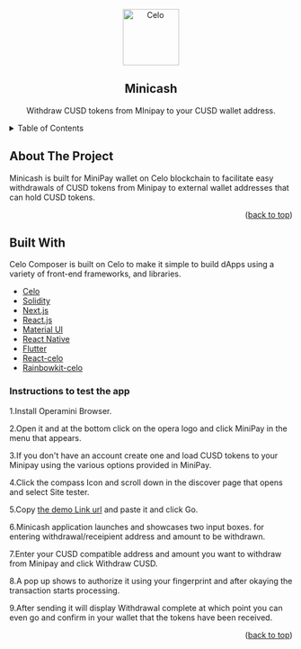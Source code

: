 <!-- TITLE -->
<p align="center"> 
  <img width="100px" src="https://github.com/celo-org/celo-composer/blob/main/images/readme/celo_isotype.svg" align="center" alt="Celo" />
 <h2 align="center">Minicash</h2>
 <p align="center">Withdraw CUSD tokens from MInipay to your CUSD wallet address.</p>


<!-- TABLE OF CONTENTS -->

<details>
  <summary>Table of Contents</summary>
  <ol>
    <li>
      <a href="#about-the-project">About The Project</a>
      <ul>
        <li><a href="#built-with">Built With</a></li>
      </ul>
    </li>
    <li>
      <ul>
        <li><a href="#prerequisites">Prerequisites</a></li>
        <li><a href="#installation">Installation</a></li>
      </ul>
    </li>
    <li><a href="#usage">Usage</a></li>
    <li><a href="#roadmap">Roadmap</a></li>
    <li><a href="#contributing">Contributing</a></li>
    <li><a href="#license">License</a></li>
    <li><a href="#contact">Contact</a></li>
    <li><a href="#acknowledgments">Acknowledgments</a></li>
  </ol>
</details>

<!-- ABOUT THE PROJECT -->

## About The Project

Minicash is built for MiniPay wallet on Celo blockchain to facilitate easy withdrawals of CUSD tokens from Minipay to external wallet addresses that can hold CUSD tokens.

<p align="right">(<a href="#top">back to top</a>)</p>

## Built With

Celo Composer is built on Celo to make it simple to build dApps using a variety of front-end frameworks, and libraries.

- [Celo](https://celo.org/)
- [Solidity](https://docs.soliditylang.org/en/v0.8.19/)
- [Next.js](https://nextjs.org/)
- [React.js](https://reactjs.org/)
- [Material UI](https://mui.com/)
- [React Native](https://reactnative.dev/)
- [Flutter](https://docs.flutter.dev/)
- [React-celo](https://github.com/celo-org/react-celo/)
- [Rainbowkit-celo](https://github.com/celo-org/rainbowkit-celo)

### Instructions to test the app

1.Install Operamini Browser.

2.Open it and at the bottom click on the opera logo and click MiniPay in the menu that appears.

3.If you don't have an account create one and load CUSD tokens to your Minipay using the various options provided in MiniPay.

4.Click the compass Icon and scroll down in the discover page that opens and select Site tester.

5.Copy [the demo Link url](https://minicash.vercel.app/) and paste it and click Go.

6.Minicash application launches and showcases two input boxes. for entering withdrawal/receipient address and amount to be withdrawn.

7.Enter your CUSD compatible address and amount you want to withdraw from Minipay and click Withdraw CUSD.

8.A pop up shows to authorize it using your fingerprint and after okaying the transaction starts processing.

9.After sending it will display Withdrawal complete at which point you can even go and confirm in your wallet that the tokens have been received.

  

<p align="right">(<a href="#top">back to top</a>)</p>

